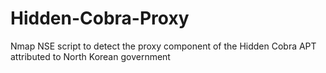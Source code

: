 # Hidden-Cobra-Proxy
Nmap NSE script to detect the proxy component of the Hidden Cobra APT attributed to North Korean government
